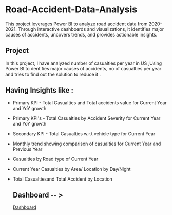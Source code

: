 # Road-Accident-Data-Analysis
This project leverages Power BI to analyze road accident data from 2020-2021. Through interactive dashboards and visualizations, it identifies major causes of accidents, uncovers trends, and provides actionable insights.
## Project 
In this project, I have analyzed number of casualties per year in US ,Using Power BI to dentifies major causes of accidents, no of casualties per year and tries to find out the solution to reduce it .

 ## Having Insights like :
 * Primary KPI - Total Casualties and Total accidents value for Current Year and YoY growth
 * Primary KPI's - Total Casualties by Accident Severity for Current Year and YoY growth
 * Secondary KPI - Total Casualties w.r.t vehicle type for  Current Year
 * Monthly trend showing comparison of casualties for Current Year and Previous Year
 * Casualties by Road type of Current Year
 * Current Year Casualties by Area/ Location by Day/Night
 * Total Casualtiesand Total Accident by Location

   ## Dashboard -- >
   <a href="">Dashboard </a>


   
